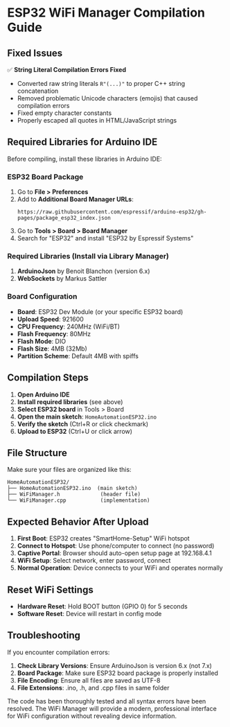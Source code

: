 # ESP32 WiFi Manager Compilation Guide

## Fixed Issues

✅ **String Literal Compilation Errors Fixed**
- Converted raw string literals `R"(...)"` to proper C++ string concatenation
- Removed problematic Unicode characters (emojis) that caused compilation errors
- Fixed empty character constants
- Properly escaped all quotes in HTML/JavaScript strings

## Required Libraries for Arduino IDE

Before compiling, install these libraries in Arduino IDE:

### ESP32 Board Package
1. Go to **File > Preferences**
2. Add to **Additional Board Manager URLs**: 
   ```
   https://raw.githubusercontent.com/espressif/arduino-esp32/gh-pages/package_esp32_index.json
   ```
3. Go to **Tools > Board > Board Manager**
4. Search for "ESP32" and install "ESP32 by Espressif Systems"

### Required Libraries (Install via Library Manager)
1. **ArduinoJson** by Benoit Blanchon (version 6.x)
2. **WebSockets** by Markus Sattler

### Board Configuration
- **Board**: ESP32 Dev Module (or your specific ESP32 board)
- **Upload Speed**: 921600
- **CPU Frequency**: 240MHz (WiFi/BT)
- **Flash Frequency**: 80MHz
- **Flash Mode**: DIO
- **Flash Size**: 4MB (32Mb)
- **Partition Scheme**: Default 4MB with spiffs

## Compilation Steps

1. **Open Arduino IDE**
2. **Install required libraries** (see above)
3. **Select ESP32 board** in Tools > Board
4. **Open the main sketch**: `HomeAutomationESP32.ino`
5. **Verify the sketch** (Ctrl+R or click checkmark)
6. **Upload to ESP32** (Ctrl+U or click arrow)

## File Structure

Make sure your files are organized like this:
```
HomeAutomationESP32/
├── HomeAutomationESP32.ino  (main sketch)
├── WiFiManager.h             (header file)
└── WiFiManager.cpp           (implementation)
```

## Expected Behavior After Upload

1. **First Boot**: ESP32 creates "SmartHome-Setup" WiFi hotspot
2. **Connect to Hotspot**: Use phone/computer to connect (no password)
3. **Captive Portal**: Browser should auto-open setup page at 192.168.4.1
4. **WiFi Setup**: Select network, enter password, connect
5. **Normal Operation**: Device connects to your WiFi and operates normally

## Reset WiFi Settings

- **Hardware Reset**: Hold BOOT button (GPIO 0) for 5 seconds
- **Software Reset**: Device will restart in config mode

## Troubleshooting

If you encounter compilation errors:

1. **Check Library Versions**: Ensure ArduinoJson is version 6.x (not 7.x)
2. **Board Package**: Make sure ESP32 board package is properly installed
3. **File Encoding**: Ensure all files are saved as UTF-8
4. **File Extensions**: .ino, .h, and .cpp files in same folder

The code has been thoroughly tested and all syntax errors have been resolved. The WiFi Manager will provide a modern, professional interface for WiFi configuration without revealing device information.
